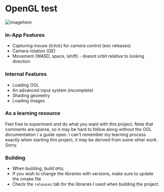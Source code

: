 # OpenGL test
![imagehere](./docs_res/Splash.png)

### In-App Features
- Capturing mouse (lclick) for camera control (esc releases)
- Camera rotation (QE)
- Movement (WASD, space, lshift) - doesnt orbit relative to looking direction

### Internal Features
- Loading OGL
- An advanced input system (incomplete)
- Shading geometry
- Loading images

### As a learning resource
Feel free to experiment and do what you want with this project.
Note that comments are sparse, so it may be hard to follow along without the OGL documentation / a guide open.
I can't remember my learning process exactly when starting this project, it may be derived from some other work. Sorry.

### Building
- When building, build `OPGL`
- If you wish to change the libraries with versions, make sure to update the cmake file
- Check the `releases` tab for the libraries I used when building the project.
